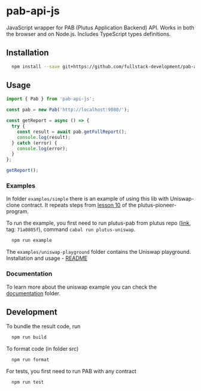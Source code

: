 # pab-api-js

JavaScript wrapper for PAB (Plutus Application Backend) API. Works in both the browser and on Node.js. Includes TypeScript types definitions.

## Installation

```bash
  npm install --save git+https://github.com/fullstack-development/pab-api-js.git
```

## Usage

```javascript
import { Pab } from 'pab-api-js';

const pab = new Pab('http://localhost:9080/');

const getReport = async () => {
  try {
    const result = await pab.getFullReport();
    console.log(result);
  } catch (error) {
    console.log(error);
  }
};

getReport();

```

### Examples

In folder `examples/simple` there is an example of using this lib with Uniswap-clone contract. It repeats steps from [lesson 10](https://plutus-pioneer-program.readthedocs.io/en/latest/pioneer/week10.html) of the plutus-pioneer-program. 

To run the example, you first need to run plutus-pab from plutus repo ([link](https://github.com/input-output-hk/plutus-apps/tree/main/plutus-pab), tag: `71a0805f`), command `cabal run plutus-uniswap`.

```bash
  npm run example
```

The `examples/uniswap-playground` folder contains the Uniswap playground. Installation and usage - [README](https://github.com/fullstack-development/pab-api-js/tree/main/examples/uniswap-playground) 

### Documentation

To learn more about the uniswap example you can check the [documentation](./doc) folder.

## Development

To bundle the result code, run

```bash
  npm run build
```

To format code (in folder src)

```bash
  npm run format
```

For tests, you first need to run PAB with any contract

```bash
  npm run test
```
